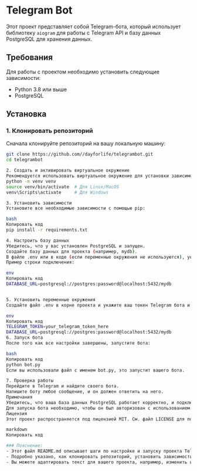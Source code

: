 # Telegram Bot

Этот проект представляет собой Telegram-бота, который использует библиотеку `aiogram` для работы с Telegram API и базу данных PostgreSQL для хранения данных.

## Требования

Для работы с проектом необходимо установить следующие зависимости:

- Python 3.8 или выше
- PostgreSQL

## Установка

### 1. Клонировать репозиторий

Сначала клонируйте репозиторий на вашу локальную машину:

```bash
git clone https://github.com//dayforlife/telegrambot.git
cd telegrambot

2. Создать и активировать виртуальное окружение
Рекомендуется использовать виртуальное окружение для установки зависимостей:
python -m venv venv
source venv/bin/activate  # Для Linux/MacOS
venv\Scripts\activate     # Для Windows

3. Установить зависимости
Установите все необходимые зависимости с помощью pip:

bash
Копировать код
pip install -r requirements.txt

4. Настроить базу данных
Убедитесь, что у вас установлен PostgreSQL и запущен.
Создайте базу данных для проекта (например, mydb).
В файле .env или в коде (если переменные окружения не используются), укажите параметры для подключения к базе данных.
Пример строки подключения:

env
Копировать код
DATABASE_URL=postgresql://postgres:password@localhost:5432/mydb


5. Установить переменные окружения
Создайте файл .env в корне проекта и укажите ваш токен Telegram бота и строку подключения к базе данных:

env
Копировать код
TELEGRAM_TOKEN=your_telegram_token_here
DATABASE_URL=postgresql://postgres:password@localhost:5432/mydb
6. Запуск бота
После того как все настройки завершены, запустите бота:

bash
Копировать код
python bot.py
Если вы использовали файл с именем bot.py, это запустит вашего бота.

7. Проверка работы
Перейдите в Telegram и найдите своего бота.
Напишите боту любое сообщение, и он должен ответить на него.
Примечания
Убедитесь, что ваша база данных PostgreSQL работает корректно, и подключение к ней настроено правильно.
Для запуска бота необходимо, чтобы он был авторизован с использованием Telegram Token, который можно получить у BotFather.
Лицензия
Этот проект распространяется под лицензией MIT. См. файл LICENSE для подробностей.

markdown
Копировать код

### Пояснение:
- Этот файл README.md описывает шаги по настройке и запуску проекта Telegram-бота.
- Подробно указано, как клонировать репозиторий, установить зависимости, настроить переменные окружения и запустить бота.
- Вы можете адаптировать текст для вашего проекта, например, изменить имя файла с ботом или указать конкретные зависимости.

